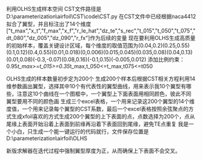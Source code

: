利用OLHS生成样本空间
CST文件路径是D:\parameterization\airfoil\CST\code\CST.py
在CST文件中已经根据naca4412拟合了翼型，并且标注出了14个维度["t_max","x_t","f_max","x_f","r_le_hat","dz_te","s_rec","t_015","t_050","t_075","dt_080","dz_005","dz_090","r_fx"]作为后续的变量
现在要利用OLHS生成高质量的初始样本，覆盖关键设计区域，每个维度的取值范围为(0.04,0.2)(0.25,0.55)(0.1,0.12)(0.4,0.55)(0.01,0.018)(0,0.006)(0.015,0.045)(0.035,0.08)(0.04,0.13)(0.01,0.08)(-0.3,-0.07)(0.08,0.16)(-0.1,0.15)(-0.005,0.012)
添加比例约束：0.95*t_max>=t_015>=0.35*t_max,t_050<=t_max,t075<=t050

OLHS生成的样本数量初步定为200个
生成200个样本后根据CST相关方程利用14维参数画出翼型，选择其中10个有代表性的翼型曲线，用来表示我10个翼型有哪些，注意这10个曲线在一个图框中，一个翼型上下面表面用相同颜色，彼此不同翼型要用不同的颜色画
生成三个excel表格，一个用来记录这200个翼型的14个维度值，一个用来记录每个翼型的CST系数，最后一个excel表格按照余弦聚点的方式生成xfoil喜欢的方式生成200个翼型的上下表面的点，点数选择为200个，点从尾缘上表面开始沿着上表面到前缘再沿着下表面回到尾缘，避免TE点重复
我是一个小白，只生成一个能一键运行的代码就行，文件保存位置是D:\\parameterization\\airfoil\\OLHS

新版求解器在迭代过程中强制翼型厚度为正，从而确保上下表面不会交叉。
